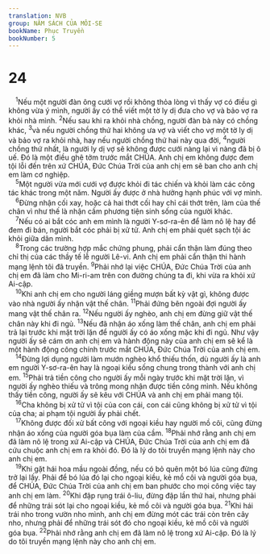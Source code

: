 ```yaml
---
translation: NVB
group: NĂM SÁCH CỦA MÔI-SE
bookName: Phục Truyền 
bookNumber: 5
---
```


<div class="title"><h1>24</h1></div>
<span class="verse phu_24_1"> <sup>1</sup>Nếu một người đàn ông cưới vợ rồi không thỏa lòng vì thấy vợ có điều gì không vừa ý mình, người ấy có thể viết một tờ ly dị đưa cho vợ và bảo vợ ra khỏi nhà mình. </span>
<span class="verse phu_24_2"><sup>2</sup>Nếu sau khi ra khỏi nhà chồng, người đàn bà này có chồng khác, </span>
<span class="verse phu_24_3"><sup>3</sup>và nếu người chồng thứ hai không ưa vợ và viết cho vợ một tờ ly dị và bảo vợ ra khỏi nhà, hay nếu người chồng thứ hai này qua đời, </span>
<span class="verse phu_24_4"><sup>4</sup>người chồng thứ nhất, là người ly dị vợ sẽ không được cưới nàng lại vì nàng đã bị ô uế. Đó là một điều ghê tởm trước mắt CHÚA. Anh chị em không được đem tội lỗi đến trên xứ CHÚA, Đức Chúa Trời của anh chị em sẽ ban cho anh chị em làm cơ nghiệp. <br/></span>
<span class="verse phu_24_5"> <sup>5</sup>Một người vừa mới cưới vợ được khỏi đi tác chiến và khỏi làm các công tác khác trong một năm. Người ấy được ở nhà hưởng hạnh phúc với vợ mình. <br/></span>
<span class="verse phu_24_6"> <sup>6</sup>Đừng nhận cối xay, hoặc cả hai thớt cối hay chỉ cái thớt trên, làm của thế chân vì như thế là nhận cầm phương tiện sinh sống của người khác. <br/></span>
<span class="verse phu_24_7"> <sup>7</sup>Nếu có ai bắt cóc anh em mình là người Y-sơ-ra-ên để làm nô lệ hay để đem đi bán, người bắt cóc phải bị xử tử. Anh chị em phải quét sạch tội ác khỏi giữa dân mình. <br/></span>
<span class="verse phu_24_8"> <sup>8</sup>Trong các trường hợp mắc chứng phung, phải cẩn thận làm đúng theo chỉ thị của các thầy tế lễ người Lê-vi. Anh chị em phải cẩn thận thi hành mạng lệnh tôi đã truyền. </span>
<span class="verse phu_24_9"><sup>9</sup>Phải nhớ lại việc CHÚA, Đức Chúa Trời của anh chị em đã làm cho Mi-ri-am trên con đường chúng ta đi, khi vừa ra khỏi xứ Ai-cập. <br/></span>
<span class="verse phu_24_10"> <sup>10</sup>Khi anh chị em cho người láng giềng mượn bất kỳ vật gì, không được vào nhà người ấy nhận vật thế chân. </span>
<span class="verse phu_24_11"><sup>11</sup>Phải đứng bên ngoài đợi người ấy mang vật thế chân ra. </span>
<span class="verse phu_24_12"><sup>12</sup>Nếu người ấy nghèo, anh chị em đừng giữ vật thế chân này khi đi ngủ. </span>
<span class="verse phu_24_13"><sup>13</sup>Nếu đã nhận áo xống làm thế chân, anh chị em phải trả lại trước khi mặt trời lặn để người ấy có áo xống mặc khi đi ngủ. Như vậy người ấy sẽ cám ơn anh chị em và hành động này của anh chị em sẽ kể là một hành động công chính trước mắt CHÚA, Đức Chúa Trời của anh chị em. <br/></span>
<span class="verse phu_24_14"> <sup>14</sup>Đừng lợi dụng người làm mướn nghèo khổ thiếu thốn, dù người ấy là anh em người Y-sơ-ra-ên hay là ngoại kiều sống chung trong thành với anh chị em. </span>
<span class="verse phu_24_15"><sup>15</sup>Phải trả tiền công cho người ấy mỗi ngày trước khi mặt trời lặn, vì người ấy nghèo thiếu và trông mong nhận được tiền công mình. Nếu không thấy tiền công, người ấy sẽ kêu với CHÚA và anh chị em phải mang tội. <br/></span>
<span class="verse phu_24_16"> <sup>16</sup>Cha không bị xử tử vì tội của con cái, con cái cũng không bị xử tử vì tội của cha; ai phạm tội người ấy phải chết. <br/></span>
<span class="verse phu_24_17"> <sup>17</sup>Không được đối xử bất công với ngoại kiều hay người mồ côi, cũng đừng nhận áo xống của người góa bụa làm của cầm. </span>
<span class="verse phu_24_18"><sup>18</sup>Phải nhớ rằng anh chị em đã làm nô lệ trong xứ Ai-cập và CHÚA, Đức Chúa Trời của anh chị em đã cứu chuộc anh chị em ra khỏi đó. Đó là lý do tôi truyền mạng lệnh này cho anh chị em. <br/></span>
<span class="verse phu_24_19"> <sup>19</sup>Khi gặt hái hoa mầu ngoài đồng, nếu có bỏ quên một bó lúa cũng đừng trở lại lấy. Phải để bó lúa đó lại cho ngoại kiều, kẻ mồ côi và người góa bụa, để CHÚA, Đức Chúa Trời của anh chị em ban phước cho mọi công việc tay anh chị em làm. </span>
<span class="verse phu_24_20"><sup>20</sup>Khi đập rụng trái ô-liu, đừng đập lần thứ hai, nhưng phải để những trái sót lại cho ngoại kiều, kẻ mồ côi và người góa bụa. </span>
<span class="verse phu_24_21"><sup>21</sup>Khi hái trái nho trong vườn nho mình, anh chị em đừng mót các trái còn trên cây nho, nhưng phải để những trái sót đó cho ngoại kiều, kẻ mồ côi và người góa bụa. </span>
<span class="verse phu_24_22"><sup>22</sup>Phải nhớ rằng anh chị em đã làm nô lệ trong xứ Ai-cập. Đó là lý do tôi truyền mạng lệnh này cho anh chị em. <br/></span>
